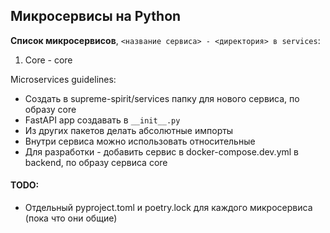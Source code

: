 ## Микросервисы на Python

**Список микросервисов**, `<название сервиса> - <директория> в services`:
1. Core - core

Microservices guidelines:
- Создать в supreme-spirit/services папку для нового сервиса, по образу core
- FastAPI app создавать в `__init__.py`
- Из других пакетов делать абсолютные импорты
- Внутри сервиса можно использовать относительные
- Для разработки - добавить сервис в docker-compose.dev.yml в backend, по образу сервиса core

#### TODO:
- Отдельный pyproject.toml и poetry.lock для каждого микросервиса (пока что они общие)
